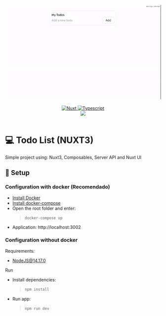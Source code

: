 <div align="center">
  <img src="./docs/assets/banner.gif" />
</div>

<br/>

<div align="center">
  <a href="https://nuxtjs.org/docs/get-started/installation/">
    <img alt="Nuxt" src="https://img.shields.io/badge/nuxt.js-00C58E?style=for-the-badge&logo=nuxtdotjs&logoColor=white">
  </a>
  <a href="https://www.typescriptlang.org/">
    <img alt="Typescript" src="https://img.shields.io/badge/TypeScript-007ACC?style=for-the-badge&logo=typescript&logoColor=white">
  </a>
</div>
<div align="center">
  <a href="https://www.docker.com/">
    <img src="https://img.shields.io/badge/docker-%230db7ed.svg?style=for-the-badge&logo=docker&logoColor=white">
  </a>
</div>

<br />

# 💻 Todo List (NUXT3)

Simple project using: Nuxt3, Composables, Server API and Nuxt UI

## 🚀 Setup

### Configuration with docker (Recomendado)

- [Install Docker](https://docs.docker.com/get-docker/)
- [Install docker-compose](https://docs.docker.com/compose/install/)
- Open the root folder and enter:
  > ```sh
  > docker-compose up
  > ```
- Application: http://localhost:3002

### Configuration without docker

Requirements:

- NodeJS@14.17.0

Run

- Install dependencies:

  > ```sh
  > npm install
  > ```

- Run app:
  > ```sh
  > npm run dev
  > ```
